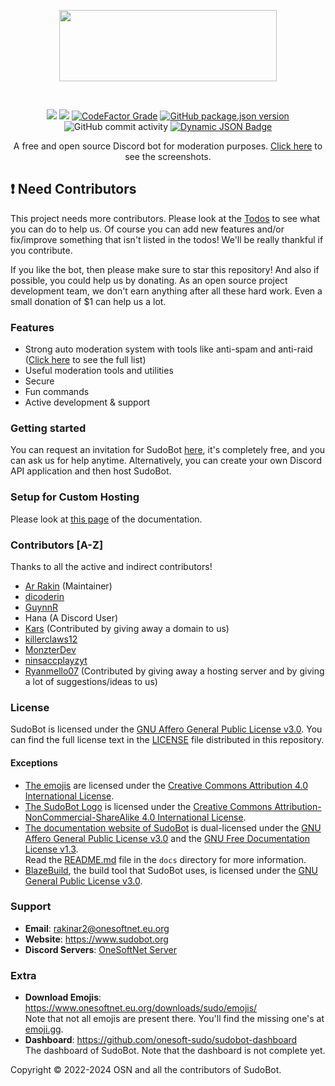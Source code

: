 <p align="center">
<a href="https://www.sudobot.org" title="Official Website of SudoBot" target="_blank">
<img src="https://res.cloudinary.com/rakinar2/image/upload/f_auto,q_auto/em8aewnsfwj7mlfhqxtf" height="114px" width="348px">
</a> 
</p>

<br />

<p align="center">
<a href="https://github.com/onesoft-sudo/sudobot/actions/workflows/build.yml"><img src="https://img.shields.io/github/actions/workflow/status/onesoft-sudo/sudobot/build.yml?branch=main&event=push&style=flat&logo=github&logoColor=%23fff&label=Build&labelColor=%23000&color=rgb(50%2C%2050%2C%2050)&cacheSeconds=60"></a>
<a href="https://gnu.org/licenses/agpl-3.0.html"><img src="https://img.shields.io/github/license/onesoft-sudo/sudobot?style=flat&logo=data%3Aimage%2Fsvg%2Bxml%3Bbase64%2C77u%2FPD94bWwgdmVyc2lvbj0iMS4wIiBlbmNvZGluZz0idXRmLTgiPz4NCjwhRE9DVFlQRSBzdmcgUFVCTElDICItLy9XM0MvL0RURCBTVkcgMS4xLy9FTiINCgkiaHR0cDovL3d3dy53My5vcmcvR3JhcGhpY3MvU1ZHLzEuMS9EVEQvc3ZnMTEuZHRkIj4NCjxzdmcgd2lkdGg9IjE5N3B4IiBoZWlnaHQ9IjE5N3B4IiB4bWxucz0iaHR0cDovL3d3dy53My5vcmcvMjAwMC9zdmciIHZlcnNpb249IjEuMSI%2BDQoJPGNpcmNsZSBjeD0iOTgiIGN5PSI5OCIgcj0iOTgiIGZpbGw9ImJsYWNrIi8%2BDQoJPGNpcmNsZSBjeD0iOTgiIGN5PSI5OCIgcj0iNzgiIGZpbGw9IndoaXRlIi8%2BDQoJPGNpcmNsZSBjeD0iOTgiIGN5PSI5OCIgcj0iNTUiIGZpbGw9ImJsYWNrIi8%2BDQoJPGNpcmNsZSBjeD0iOTgiIGN5PSI5OCIgcj0iMzAiIGZpbGw9IndoaXRlIi8%2BDQoJPHJlY3QgeD0iMTE1IiB5PSI4NSIgd2lkdGg9IjQ1IiBoZWlnaHQ9IjI1IiBmaWxsPSJ3aGl0ZSIvPg0KPC9zdmc%2B&logoColor=%23fff&label=License&labelColor=%23000&color=rgb(50%2C%2050%2C%2050)&cacheSeconds=60" /></a>
<a href="https://www.codefactor.io/repository/github/onesoft-sudo/sudobot"><img alt="CodeFactor Grade" src="https://img.shields.io/codefactor/grade/github/onesoft-sudo/sudobot?style=flat&logo=codefactor&logoColor=%23fff&label=Codefactor&labelColor=%23000&cacheSeconds=60&link=https%3A%2F%2Fwww.codefactor.io%2Frepository%2Fgithub%2Fonesoft-sudo%2Fsudobot"></a>
<a href="https://github.com/onesoft-sudo/sudobot/releases/latest"><img alt="GitHub package.json version" src="https://img.shields.io/github/package-json/v/onesoft-sudo/sudobot?style=flat&logo=npm&logoColor=white&label=Version&labelColor=%23000&color=rgb(50%2C%2050%2C%2050)&cacheSeconds=60"></a>
<img alt="GitHub commit activity" src="https://img.shields.io/github/commit-activity/w/onesoft-sudo/sudobot?style=flat&logo=git&logoColor=white&label=Commits&labelColor=%23000&color=rgb(50%2C%2050%2C%2050)&cacheSeconds=60">
<a href="https://discord.gg/892GWhTzgs"><img alt="Dynamic JSON Badge" src="https://img.shields.io/badge/dynamic/json?url=https%3A%2F%2Fdiscord.com%2Fapi%2Fguilds%2F964969362073198652%2Fwidget.json&query=presence_count&suffix=%20online&style=flat&logo=discord&logoColor=white&label=Discord&labelColor=%23000&color=rgb(50%2C%2050%2C%2050)&cacheSeconds=60&link=https%3A%2F%2Fdiscord.gg%2F892GWhTzgs" alt="Discord" /></a>
</p>

<p align="center">
A free and open source Discord bot for moderation purposes. <a href="https://docs.sudobot.org/features/screenshots/">Click here</a> to see the screenshots.
</p>

<!--
<p align="center">
<a href="https://github.com/onesoft-sudo/sudobot/releases/latest"><img alt="Download from GitHub" src="https://res.cloudinary.com/rakinar2/image/upload/v1702811535/kh7v7c5jb4v3na1e67mg.png" width="276" height="48"></a>
<a href="https://sourceforge.net/projects/sudobot/files/latest/download"><img alt="Download from SourceForge" src="https://a.fsdn.com/con/app/sf-download-button" width="276" height="48" srcset="https://a.fsdn.com/con/app/sf-download-button?button_size=2x 2x"></a>
</p> -->

## ❗ Need Contributors

This project needs more contributors. Please look at the [Todos](https://github.com/onesoft-sudo/sudobot/blob/main/TODO.md) to see what you can do to help us. Of course you can add new features and/or fix/improve something that isn't listed in the todos! We'll be really thankful if you contribute.

If you like the bot, then please make sure to star this repository! And also if possible, you could help us by donating. As an open source project development team, we don't earn anything after all these hard work. Even a small donation of $1 can help us a lot.

### Features

-   Strong auto moderation system with tools like anti-spam and anti-raid ([Click here](https://docs.sudobot.org/automoderation/#what-can-the-bot-do) to see the full list)
-   Useful moderation tools and utilities
-   Secure
-   Fun commands
-   Active development & support

### Getting started

You can request an invitation for SudoBot [here](https://discord.gg/pazm3tqYh5), it's completely free, and you can ask us for help anytime.
Alternatively, you can create your own Discord API application and then host SudoBot.

### Setup for Custom Hosting

Please look at [this page](https://docs.sudobot.org/getting-started) of the documentation.

### Contributors [A-Z]

Thanks to all the active and indirect contributors!

-   [Ar Rakin](https://github.com/virtual-designer) (Maintainer)
-   [dicoderin](https://github.com/dicoderin)
-   [GuynnR](https://github.com/GuynnR)
-   Hana (A Discord User)
-   [Kars](https://github.com/kars1996) (Contributed by giving away a domain to us)
-   [killerclaws12](https://github.com/killerclaws12)
-   [MonzterDev](https://github.com/MonzterDev)
-   [ninsaccplayzyt](https://github.com/ninsaccplayzyt)
-   [Ryanmello07](https://github.com/Ryanmello07) (Contributed by giving away a hosting server and by giving a lot of suggestions/ideas to us)

### License

SudoBot is licensed under the [GNU Affero General Public License v3.0](https://gnu.org/licenses/agpl-3.0.html). You can find the full license text in the [LICENSE](./LICENSE) file distributed in this repository.

#### Exceptions

- [The emojis](https://www.onesoftnet.eu.org/downloads/sudo/emojis/) are licensed under the [Creative Commons Attribution 4.0 International License](https://creativecommons.org/licenses/by/4.0/).
- [The SudoBot Logo](https://res.cloudinary.com/rakinar2/image/upload/f_auto,q_auto/em8aewnsfwj7mlfhqxtf) is licensed under the [Creative Commons Attribution-NonCommercial-ShareAlike 4.0 International License](https://creativecommons.org/licenses/by-nc-sa/4.0/).
- [The documentation website of SudoBot](https://docs.sudobot.org) is dual-licensed under the [GNU Affero General Public License v3.0](https://gnu.org/licenses/agpl-3.0.html) and the [GNU Free Documentation License v1.3](https://gnu.org/licenses/fdl-1.3.html).<br />Read the [README.md](./docs/README.md) file in the `docs` directory for more information.
- [BlazeBuild](./blazebuild), the build tool that SudoBot uses, is licensed under the [GNU General Public License v3.0](https://gnu.org/licenses/gpl-3.0.html).

### Support

-   **Email**: rakinar2@onesoftnet.eu.org
-   **Website**: https://www.sudobot.org
-   **Discord Servers**: [OneSoftNet Server](https://discord.gg/892GWhTzgs)

### Extra

-   **Download Emojis**: https://www.onesoftnet.eu.org/downloads/sudo/emojis/ <br />
    Note that not all emojis are present there. You'll find the missing one's at [emoji.gg](https://emoji.gg).
-   **Dashboard**: https://github.com/onesoft-sudo/sudobot-dashboard <br />
    The dashboard of SudoBot. Note that the dashboard is not complete yet.

Copyright © 2022-2024 OSN and all the contributors of SudoBot.
